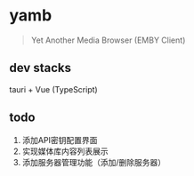 # yamb

> Yet Another Media Browser (EMBY Client)

## dev stacks

tauri + Vue (TypeScript)

## todo

1. 添加API密钥配置界面
2. 实现媒体库内容列表展示
3. 添加服务器管理功能（添加/删除服务器）
